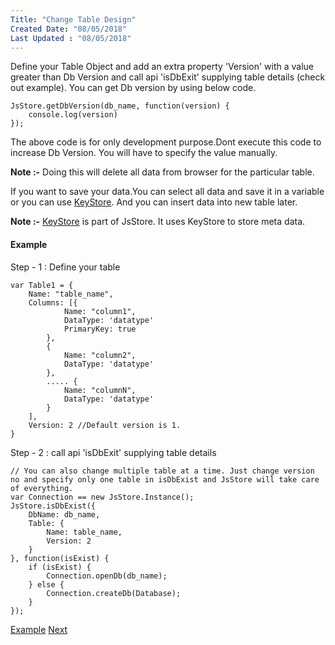 ```yaml
---
Title: "Change Table Design"
Created Date: "08/05/2018"
Last Updated : "08/05/2018"
---
```


Define your Table Object and add an extra property 'Version' with a value greater than Db Version and call api 'isDbExit' supplying table details (check out example). You can get Db version by using below code.

```
JsStore.getDbVersion(db_name, function(version) {
    console.log(version)
});
```

The above code is for only development purpose.Dont execute this code to increase Db Version. You will have to specify the value manually.

**Note :-** Doing this will delete all data from browser for the particular table.

If you want to save your data.You can select all data and save it in a variable or you can use [KeyStore](https://github.com/ujjwalguptaofficial/KeyStore). And you can insert data into new table later.

**Note :-** [KeyStore](https://github.com/ujjwalguptaofficial/KeyStore) is part of JsStore. It uses KeyStore to store meta data.

#### Example

Step - 1 : Define your table

```
var Table1 = {
    Name: "table_name",
    Columns: [{
            Name: "column1",
            DataType: 'datatype'
            PrimaryKey: true
        },
        {
            Name: "column2",
            DataType: 'datatype'
        },
        ..... {
            Name: "columnN",
            DataType: 'datatype'
        }
    ],
    Version: 2 //Default version is 1.
}
```

Step - 2 : call api 'isDbExit' supplying table details

```
// You can also change multiple table at a time. Just change version no and specify only one table in isDbExist and JsStore will take care of everything.
var Connection == new JsStore.Instance();
JsStore.isDbExist({
    DbName: db_name,
    Table: {
        Name: table_name,
        Version: 2
    }
}, function(isExist) {
    if (isExist) {
        Connection.openDb(db_name);
    } else {
        Connection.createDb(Database);
    }
});
```

[Example](/example/change_table_design) [Next](#)
